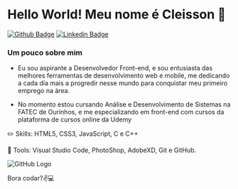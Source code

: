 # Hello World! Meu nome é Cleisson 👋
[![Github Badge](https://img.shields.io/badge/-Github-000?style=flat-square&logo=Github&logoColor=white&link=https://github.com/CleissonV)](https://github.com/CleissonV)
[![Linkedin Badge](https://img.shields.io/badge/-LinkedIn-blue?style=flat-square&logo=Linkedin&logoColor=white&link=https://www.linkedin.com/in/cleisson-vilela-a695381b2/)](https://www.linkedin.com/in/cleisson-vilela-a695381b2/)

### Um pouco sobre mim
<ul>
<li> <p> Eu sou aspirante a Desenvolvedor Front-end, e sou entusiasta das melhores ferramentas de desenvolvimento web e mobile, me dedicando a cada dia mais a progredir nesse mundo para conquistar meu primeiro emprego na área.</p></li>
<li><p> No momento estou cursando Análise e Desenvolvimento de Sistemas na FATEC de Ourinhos, e me especializando em front-end  com cursos da plataforma de cursos online da  Udemy</p></li>
  </ul>

:pencil2: Skills: HTML5, CSS3, JavaScript, C e C++

💼 Tools: Visual Studio Code, PhotoShop, AdobeXD, Git e GitHub.

![GitHub Logo](https://t4.ftcdn.net/jpg/02/24/55/09/240_F_224550946_XQ4hhal8y8P3jHKTcQl9CzERTw5CKJHh.jpg) <p> Bora codar?:v::computer:</p> 
